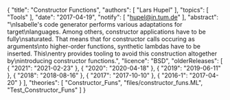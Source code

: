 {
    "title": "Constructor Functions",
    "authors": [
        "Lars Hupel"
    ],
    "topics": [
        "Tools"
    ],
    "date": "2017-04-19",
    "notify": [
        "hupel@in.tum.de"
    ],
    "abstract": "\nIsabelle's code generator performs various adaptations for target\nlanguages. Among others, constructor applications have to be fully\nsaturated. That means that for constructor calls occuring as arguments\nto higher-order functions, synthetic lambdas have to be inserted. This\nentry provides tooling to avoid this construction altogether by\nintroducing constructor functions.",
    "licence": "BSD",
    "olderReleases": [
        {
            "2021": "2021-02-23"
        },
        {
            "2020": "2020-04-18"
        },
        {
            "2019": "2019-06-11"
        },
        {
            "2018": "2018-08-16"
        },
        {
            "2017": "2017-10-10"
        },
        {
            "2016-1": "2017-04-20"
        }
    ],
    "theories": [
        "Constructor_Funs",
        "files/constructor_funs.ML",
        "Test_Constructor_Funs"
    ]
}